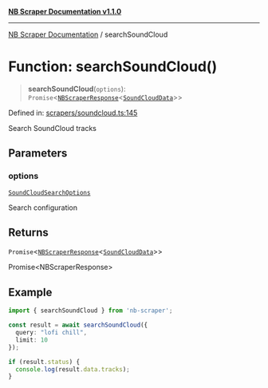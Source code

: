 [**NB Scraper Documentation v1.1.0**](../README.md)

***

[NB Scraper Documentation](../globals.md) / searchSoundCloud

# Function: searchSoundCloud()

> **searchSoundCloud**(`options`): `Promise`\<[`NBScraperResponse`](../interfaces/NBScraperResponse.md)\<[`SoundCloudData`](../interfaces/SoundCloudData.md)\>\>

Defined in: [scrapers/soundcloud.ts:145](https://github.com/Chakszzz/NB-Scraper/blob/06c561b9f0d22405d402fc768994dc101fb84509/app/scrapers/soundcloud.ts#L145)

Search SoundCloud tracks

## Parameters

### options

[`SoundCloudSearchOptions`](../interfaces/SoundCloudSearchOptions.md)

Search configuration

## Returns

`Promise`\<[`NBScraperResponse`](../interfaces/NBScraperResponse.md)\<[`SoundCloudData`](../interfaces/SoundCloudData.md)\>\>

Promise<NBScraperResponse<SoundCloudData>>

## Example

```typescript
import { searchSoundCloud } from 'nb-scraper';

const result = await searchSoundCloud({
  query: "lofi chill",
  limit: 10
});

if (result.status) {
  console.log(result.data.tracks);
}
```
